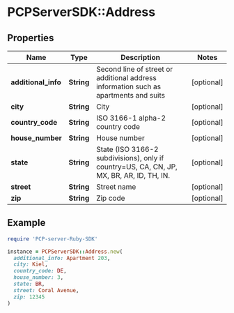 # PCPServerSDK::Address

## Properties

| Name | Type | Description | Notes |
| ---- | ---- | ----------- | ----- |
| **additional_info** | **String** | Second line of street or additional address information such as apartments and suits | [optional] |
| **city** | **String** | City | [optional] |
| **country_code** | **String** | ISO 3166-1 alpha-2 country code | [optional] |
| **house_number** | **String** | House number | [optional] |
| **state** | **String** | State (ISO 3166-2 subdivisions), only if country&#x3D;US, CA, CN, JP, MX, BR, AR, ID, TH, IN. | [optional] |
| **street** | **String** | Street name | [optional] |
| **zip** | **String** | Zip code | [optional] |

## Example

```ruby
require 'PCP-server-Ruby-SDK'

instance = PCPServerSDK::Address.new(
  additional_info: Apartment 203,
  city: Kiel,
  country_code: DE,
  house_number: 3,
  state: BR,
  street: Coral Avenue,
  zip: 12345
)
```

